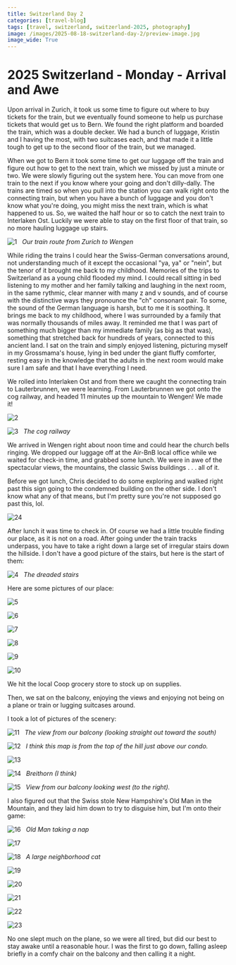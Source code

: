 ```yaml
---
title: Switzerland Day 2
categories: [travel-blog]
tags: [travel, switzerland, switzerland-2025, photography]
image: /images/2025-08-18-switzerland-day-2/preview-image.jpg
image_wide: True
---
```


# 2025 Switzerland - Monday - Arrival and Awe

Upon arrival in Zurich, it took us some time to figure out where to buy tickets for the train, but we eventually found someone to help us purchase tickets that would get us to Bern. We found the right platform and boarded the train, which was a double decker. We had a bunch of luggage, Kristin and I having the most, with two suitcases each, and that made it a little tough to get up to the second floor of the train, but we managed.

When we got to Bern it took some time to get our luggage off the train and figure out how to get to the next train, which we missed by just a minute or two. We were slowly figuring out the system here. You can move from one train to the next if you know where your going and don't dilly-dally. The trains are timed so when you pull into the station you can walk right onto the connecting train, but when you have a bunch of luggage and you don't know what you're doing, you might miss the next train, which is what happened to us. So, we waited the half hour or so to catch the next train to Interlaken Ost. Luckily we were able to stay on the first floor of that train, so no more hauling luggage up stairs.

<a href='javascript:void(0);' name='pic-1'></a>
![1](/images/2025-08-18-switzerland-day-2/1.jpg)
_&nbsp; Our train route from Zurich to Wengen_

While riding the trains I could hear the Swiss-German conversations around, not understanding much of it except the occasional "ya, ya" or "nein", but the tenor of it brought me back to my childhood. Memories of the trips to Switzerland as a young child flooded my mind. I could recall sitting in bed listening to my mother and her family talking and laughing in the next room, in the same rythmic, clear manner with many z and v sounds, and of course with the distinctive ways they pronounce the "ch" consonant pair. To some, the sound of the German language is harsh, but to me it is soothing. It brings me back to my childhood, where I was surrounded by a family that was normally thousands of miles away. It reminded me that I was part of something much bigger than my immediate family (as big as that was), something that stretched back for hundreds of years, connected to this ancient land. I sat on the train and simply enjoyed listening, picturing myself in my Grossmama's house, lying in bed under the giant fluffy comforter, resting easy in the knowledge that the adults in the next room would make sure I am safe and that I have everything I need.

We rolled into Interlaken Ost and from there we caught the connecting train to Lauterbrunnen, we were learning. From Lauterbrunnen we got onto the cog railway, and headed 11 minutes up the mountain to Wengen! We made it!

<a href='javascript:void(0);' name='pic-2'></a>
![2](/images/2025-08-18-switzerland-day-2/2.jpg)

<a href='javascript:void(0);' name='pic-3'></a>
![3](/images/2025-08-18-switzerland-day-2/3.jpg)
_&nbsp; The cog railway_

We arrived in Wengen right about noon time and could hear the church bells ringing. We dropped our luggage off at the Air-BnB local office while we waited for check-in time, and grabbed some lunch. We were in awe of the spectacular views, the mountains, the classic Swiss buildings . . . all of it.

Before we got lunch, Chris decided to do some exploring and walked right past this sign going to the condemned building on the other side. I don't know what any of that means, but I'm pretty sure you're not supposed go past this, lol.

<a href='javascript:void(0);' name='pic-24'></a>
![24](/images/2025-08-18-switzerland-day-2/24.jpg)
_&nbsp; <a href='{% link photo_info/pi-2025-08-18-24.md %}'><i class='fa fa-info-circle' style='font-size: 0.73em;'></i></a>_

After lunch it was time to check in. Of course we had a little trouble finding our place, as it is not on a road. After going under the train tracks underpass, you have to take a right down a large set of irregular stairs down the hillside. I don't have a good picture of the stairs, but here is the start of them:

<a href='javascript:void(0);' name='pic-4'></a>
![4](/images/2025-08-18-switzerland-day-2/4.jpg)
_&nbsp; The dreaded stairs_

Here are some pictures of our place:

<a href='javascript:void(0);' name='pic-5'></a>
![5](/images/2025-08-18-switzerland-day-2/5.jpg)

<a href='javascript:void(0);' name='pic-6'></a>
![6](/images/2025-08-18-switzerland-day-2/6.jpg)

<a href='javascript:void(0);' name='pic-7'></a>
![7](/images/2025-08-18-switzerland-day-2/7.jpg)

<a href='javascript:void(0);' name='pic-8'></a>
![8](/images/2025-08-18-switzerland-day-2/8.jpg)

<a href='javascript:void(0);' name='pic-9'></a>
![9](/images/2025-08-18-switzerland-day-2/9.jpg)

<a href='javascript:void(0);' name='pic-10'></a>
![10](/images/2025-08-18-switzerland-day-2/10.jpg)

We hit the local Coop grocery store to stock up on supplies.

Then, we sat on the balcony, enjoying the views and enjoying not being on a plane or train or lugging suitcases around.

I took a lot of pictures of the scenery:

<a href='javascript:void(0);' name='pic-11'></a>
![11](/images/2025-08-18-switzerland-day-2/11.jpg)
_&nbsp; The view from our balcony (looking straight out toward the south) <a href='{% link photo_info/pi-2025-08-18-11.md %}'><i class='fa fa-info-circle' style='font-size: 0.73em;'></i></a>_

<a href='javascript:void(0);' name='pic-12'></a>
![12](/images/2025-08-18-switzerland-day-2/12.jpg)
_&nbsp; I think this map is from the top of the hill just above our condo. <a href='{% link photo_info/pi-2025-08-18-12.md %}'><i class='fa fa-info-circle' style='font-size: 0.73em;'></i></a>_

<a href='javascript:void(0);' name='pic-13'></a>
![13](/images/2025-08-18-switzerland-day-2/13.jpg)
_&nbsp; <a href='{% link photo_info/pi-2025-08-18-13.md %}'><i class='fa fa-info-circle' style='font-size: 0.73em;'></i></a>_

<a href='javascript:void(0);' name='pic-14'></a>
![14](/images/2025-08-18-switzerland-day-2/14.jpg)
_&nbsp; Breithorn (I think) <a href='{% link photo_info/pi-2025-08-18-14.md %}'><i class='fa fa-info-circle' style='font-size: 0.73em;'></i></a>_

<a href='javascript:void(0);' name='pic-15'></a>
![15](/images/2025-08-18-switzerland-day-2/15.jpg)
_&nbsp; View from our balcony looking west (to the right). <a href='{% link photo_info/pi-2025-08-18-15.md %}'><i class='fa fa-info-circle' style='font-size: 0.73em;'></i></a>_

I also figured out that the Swiss stole New Hampshire's Old Man in the Mountain, and they laid him down to try to disguise him, but I'm onto their game:

<a href='javascript:void(0);' name='pic-16'></a>
![16](/images/2025-08-18-switzerland-day-2/16.jpg)
_&nbsp; Old Man taking a nap <a href='{% link photo_info/pi-2025-08-18-16.md %}'><i class='fa fa-info-circle' style='font-size: 0.73em;'></i></a>_

<a href='javascript:void(0);' name='pic-17'></a>
![17](/images/2025-08-18-switzerland-day-2/17.jpg)
_&nbsp; <a href='{% link photo_info/pi-2025-08-18-17.md %}'><i class='fa fa-info-circle' style='font-size: 0.73em;'></i></a>_

<a href='javascript:void(0);' name='pic-18'></a>
![18](/images/2025-08-18-switzerland-day-2/18.jpg)
_&nbsp; A large neighborhood cat <a href='{% link photo_info/pi-2025-08-18-18.md %}'><i class='fa fa-info-circle' style='font-size: 0.73em;'></i></a>_

<a href='javascript:void(0);' name='pic-19'></a>
![19](/images/2025-08-18-switzerland-day-2/19.jpg)
_&nbsp; <a href='{% link photo_info/pi-2025-08-18-19.md %}'><i class='fa fa-info-circle' style='font-size: 0.73em;'></i></a>_

<a href='javascript:void(0);' name='pic-20'></a>
![20](/images/2025-08-18-switzerland-day-2/20.jpg)
_&nbsp; <a href='{% link photo_info/pi-2025-08-18-20.md %}'><i class='fa fa-info-circle' style='font-size: 0.73em;'></i></a>_

<a href='javascript:void(0);' name='pic-21'></a>
![21](/images/2025-08-18-switzerland-day-2/21.jpg)
_&nbsp; <a href='{% link photo_info/pi-2025-08-18-21.md %}'><i class='fa fa-info-circle' style='font-size: 0.73em;'></i></a>_

<a href='javascript:void(0);' name='pic-22'></a>
![22](/images/2025-08-18-switzerland-day-2/22.jpg)
_&nbsp; <a href='{% link photo_info/pi-2025-08-18-22.md %}'><i class='fa fa-info-circle' style='font-size: 0.73em;'></i></a>_

<a href='javascript:void(0);' name='pic-23'></a>
![23](/images/2025-08-18-switzerland-day-2/23.jpg)
_&nbsp; <a href='{% link photo_info/pi-2025-08-18-23.md %}'><i class='fa fa-info-circle' style='font-size: 0.73em;'></i></a>_

No one slept much on the plane, so we were all tired, but did our best to stay awake until a reasonable hour. I was the first to go down, falling asleep briefly in a comfy chair on the balcony and then calling it a night.

